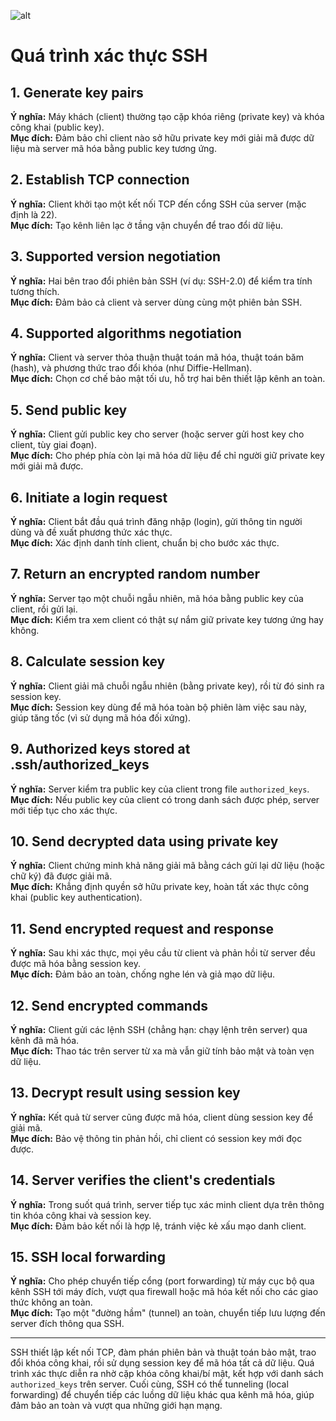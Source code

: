 ![alt](http://~pbs.twimg.com/media/GkaA-njaoAADx8Z?format=png&name=4096x4096)

# Quá trình xác thực SSH

## 1. Generate key pairs
**Ý nghĩa:** Máy khách (client) thường tạo cặp khóa riêng (private key) và khóa công khai (public key).  
**Mục đích:** Đảm bảo chỉ client nào sở hữu private key mới giải mã được dữ liệu mà server mã hóa bằng public key tương ứng.

## 2. Establish TCP connection
**Ý nghĩa:** Client khởi tạo một kết nối TCP đến cổng SSH của server (mặc định là 22).  
**Mục đích:** Tạo kênh liên lạc ở tầng vận chuyển để trao đổi dữ liệu.

## 3. Supported version negotiation
**Ý nghĩa:** Hai bên trao đổi phiên bản SSH (ví dụ: SSH-2.0) để kiểm tra tính tương thích.  
**Mục đích:** Đảm bảo cả client và server dùng cùng một phiên bản SSH.

## 4. Supported algorithms negotiation
**Ý nghĩa:** Client và server thỏa thuận thuật toán mã hóa, thuật toán băm (hash), và phương thức trao đổi khóa (như Diffie-Hellman).  
**Mục đích:** Chọn cơ chế bảo mật tối ưu, hỗ trợ hai bên thiết lập kênh an toàn.

## 5. Send public key
**Ý nghĩa:** Client gửi public key cho server (hoặc server gửi host key cho client, tùy giai đoạn).  
**Mục đích:** Cho phép phía còn lại mã hóa dữ liệu để chỉ người giữ private key mới giải mã được.

## 6. Initiate a login request
**Ý nghĩa:** Client bắt đầu quá trình đăng nhập (login), gửi thông tin người dùng và đề xuất phương thức xác thực.  
**Mục đích:** Xác định danh tính client, chuẩn bị cho bước xác thực.

## 7. Return an encrypted random number
**Ý nghĩa:** Server tạo một chuỗi ngẫu nhiên, mã hóa bằng public key của client, rồi gửi lại.  
**Mục đích:** Kiểm tra xem client có thật sự nắm giữ private key tương ứng hay không.

## 8. Calculate session key
**Ý nghĩa:** Client giải mã chuỗi ngẫu nhiên (bằng private key), rồi từ đó sinh ra session key.  
**Mục đích:** Session key dùng để mã hóa toàn bộ phiên làm việc sau này, giúp tăng tốc (vì sử dụng mã hóa đối xứng).

## 9. Authorized keys stored at .ssh/authorized_keys
**Ý nghĩa:** Server kiểm tra public key của client trong file `authorized_keys`.  
**Mục đích:** Nếu public key của client có trong danh sách được phép, server mới tiếp tục cho xác thực.

## 10. Send decrypted data using private key
**Ý nghĩa:** Client chứng minh khả năng giải mã bằng cách gửi lại dữ liệu (hoặc chữ ký) đã được giải mã.  
**Mục đích:** Khẳng định quyền sở hữu private key, hoàn tất xác thực công khai (public key authentication).

## 11. Send encrypted request and response
**Ý nghĩa:** Sau khi xác thực, mọi yêu cầu từ client và phản hồi từ server đều được mã hóa bằng session key.  
**Mục đích:** Đảm bảo an toàn, chống nghe lén và giả mạo dữ liệu.

## 12. Send encrypted commands
**Ý nghĩa:** Client gửi các lệnh SSH (chẳng hạn: chạy lệnh trên server) qua kênh đã mã hóa.  
**Mục đích:** Thao tác trên server từ xa mà vẫn giữ tính bảo mật và toàn vẹn dữ liệu.

## 13. Decrypt result using session key
**Ý nghĩa:** Kết quả từ server cũng được mã hóa, client dùng session key để giải mã.  
**Mục đích:** Bảo vệ thông tin phản hồi, chỉ client có session key mới đọc được.

## 14. Server verifies the client's credentials
**Ý nghĩa:** Trong suốt quá trình, server tiếp tục xác minh client dựa trên thông tin khóa công khai và session key.  
**Mục đích:** Đảm bảo kết nối là hợp lệ, tránh việc kẻ xấu mạo danh client.

## 15. SSH local forwarding
**Ý nghĩa:** Cho phép chuyển tiếp cổng (port forwarding) từ máy cục bộ qua kênh SSH tới máy đích, vượt qua firewall hoặc mã hóa kết nối cho các giao thức không an toàn.  
**Mục đích:** Tạo một "đường hầm" (tunnel) an toàn, chuyển tiếp lưu lượng đến server đích thông qua SSH.

---
SSH thiết lập kết nối TCP, đàm phán phiên bản và thuật toán bảo mật, trao đổi khóa công khai, rồi sử dụng session key để mã hóa tất cả dữ liệu. Quá trình xác thực diễn ra nhờ cặp khóa công khai/bí mật, kết hợp với danh sách `authorized_keys` trên server. Cuối cùng, SSH có thể tunneling (local forwarding) để chuyển tiếp các luồng dữ liệu khác qua kênh mã hóa, giúp đảm bảo an toàn và vượt qua những giới hạn mạng.
